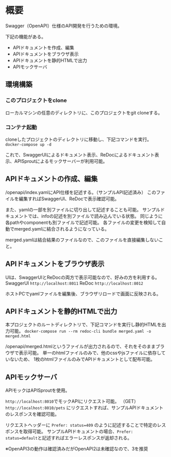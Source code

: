 # 概要

Swagger（OpenAPI）仕様のAPI開発を行うための環境。

下記の機能がある。

* APIドキュメントを作成、編集
* APIドキュメントをブラウザ表示
* APIドキュメントを静的HTMLで出力
* APIモックサーバ

## 環境構築

### このプロジェクトをclone

ローカルマシンの任意のディレクトリに、このプロジェクトをgit cloneする。

### コンテナ起動

cloneしたプロジェクトのディレクトリに移動し、下記コマンドを実行。
`docker-compose up -d`

これで、SwaggerUIによるドキュメント表示、ReDocによるドキュメント表示、APISproutによるモックサーバーが利用可能。

## APIドキュメントの作成、編集

/openapi/index.yamlにAPI仕様を記述する。（サンプルAPI記述済み）
このファイルを編集すればSwaggerUI、ReDocで表示確認可能。

また、yamlの一部を別ファイルに切り出して記述することも可能。
サンプルドキュメントでは、infoの記述を別ファイルで読み込んでいる状態。
同じように各pathやcomponentも別ファイルで記述可能。
各ファイルの変更を検知して自動でmerged.yamlに結合されるようになっている。

merged.yamlは結合結果のファイルなので、このファイルを直接編集しないこと。

## APIドキュメントをブラウザ表示

UIは、SwaggerUIとReDocの両方で表示可能なので、好みの方を利用する。
SwaggerUI `http://localhost:8011`
ReDoc `http://localhost:8012`

ホストPCでyamlファイルを編集後、ブラウザリロードで画面に反映される。

## APIドキュメントを静的HTMLで出力

本プロジェクトのルートディレクトリで、下記コマンドを実行し静的HTMLを出力可能。
`docker-compose run --rm redoc-cli bundle merged.yaml -o merged.html`

/openapi/merged.htmlというファイルが出力されるので、それをそのままブラウザで表示可能。
単一のhtmlファイルのみで、他のcssやjsファイルに依存していないため、
1枚のhtmlファイルのみでAPIドキュメントとして配布可能。

## APIモックサーバ

APIモックはAPISproutを使用。

`http://localhost:8010`でモックAPIにリクエスト可能。
（GET）`http://localhost:8010/pets` にリクエストすれば、サンプルAPIドキュメントのレスポンスを確認可能。

リクエストヘッダーに `Prefer: status=409` のように記述することで特定のレスポンスを取得可能。
サンプルAPIドキュメントの場合、`Prefer: status=default`と記述すればエラーレスポンスが返却される。

※OpenAPI3の動作は確認済みだがOpenAPI2は未確認なので、3を推奨
